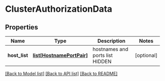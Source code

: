 # ClusterAuthorizationData

## Properties
Name | Type | Description | Notes
------------ | ------------- | ------------- | -------------
**host_list** | [**list[HostnamePortPair]**](HostnamePortPair.md) | hostnames and ports list HIDDEN | [optional] 

[[Back to Model list]](../README.md#documentation-for-models) [[Back to API list]](../README.md#documentation-for-api-endpoints) [[Back to README]](../README.md)

